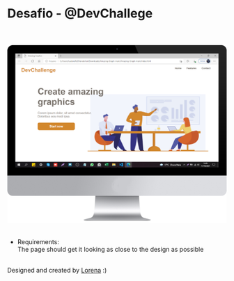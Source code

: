 # Desafio - @DevChallege

<p align="center">
  <br/> <br/>
  <img src="https://github.com/IsadoraVanderlan/Amazing-Graph/blob/main/layout.png"700"/>
  <br/> <br/>
</p>

- Requirements:<br>
The page should get it looking as close to the design as possible<br><br>


Designed and created by  <a href="https://github.com/Lorenalgm">Lorena</a> :)
